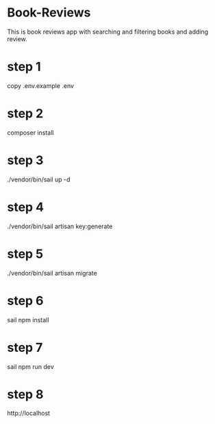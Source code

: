# Book-Reviews
This is book reviews app with searching and filtering books and adding review.

# step 1

copy .env.example .env

# step 2

composer install

# step 3

./vendor/bin/sail  up -d

# step 4

./vendor/bin/sail  artisan key:generate

# step 5

./vendor/bin/sail  artisan migrate

# step 6

sail npm install

# step 7

sail npm run dev


# step 8

http://localhost
